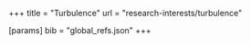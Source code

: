 +++
title = "Turbulence"
url = "research-interests/turbulence"

[params]
	bib = "global_refs.json"
+++

